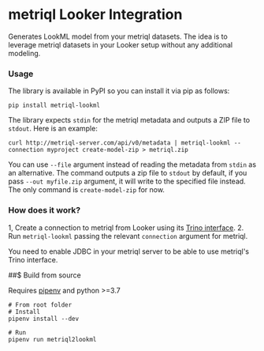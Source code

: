 # metriql Looker Integration

Generates LookML model from your metriql datasets.
The idea is to leverage metriql datasets in your Looker setup without any additional modeling.

### Usage

The library is available in PyPI so you can install it via pip as follows:

```
pip install metriql-lookml
```

The library expects `stdin` for the metriql metadata and outputs a ZIP file to `stdout`. Here is an example:

```
curl http://metriql-server.com/api/v0/metadata | metriql-lookml --connection myproject create-model-zip > metriql.zip
```

You can use `--file` argument instead of reading the metadata from `stdin` as an alternative. 
The command outputs a zip file to `stdout` by default, if you pass `--out myfile.zip` argument, it will write to the specified file instead.
The only command is `create-model-zip` for now.

### How does it work?

1, Create a connection to metriql from Looker using its [Trino interface](https://docs.looker.com/setup-and-management/database-config/prestodb).
2. Run `metriql-lookml` passing the relevant `connection` argument for metriql.

You need to enable JDBC in your metriql server to be able to use metriql's Trino interface.

##$ Build from source

Requires [pipenv](https://pipenv.pypa.io/en/latest/) and python >=3.7

```
# From root folder
# Install
pipenv install --dev

# Run
pipenv run metriql2lookml
```
